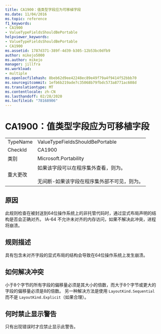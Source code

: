 ```yaml
---
title: CA1900：值类型字段应为可移植字段
ms.date: 11/04/2016
ms.topic: reference
f1_keywords:
- CA1900
- ValueTypeFieldsShouldBePortable
helpviewer_keywords:
- ValueTypeFieldsShouldBePortable
- CA1900
ms.assetid: 1787d371-389f-4d39-b305-12b53bc0dfb9
author: mikejo5000
ms.author: mikejo
manager: jillfra
ms.workload:
- multiple
ms.openlocfilehash: 8beb62d9ee42248ec89e49f79a4f9414f52bbb70
ms.sourcegitcommit: 1efb6b219ade7c35068b79fbdc573a8771ac608d
ms.translationtype: MT
ms.contentlocale: zh-CN
ms.lasthandoff: 02/28/2020
ms.locfileid: "78168906"
---
```

# <a name="ca1900-value-type-fields-should-be-portable"></a>CA1900：值类型字段应为可移植字段

|||
|-|-|
|TypeName|ValueTypeFieldsShouldBePortable|
|CheckId|CA1900|
|类别|Microsoft.Portability|
|重大更改|如果该字段可以在程序集外查看，则为。<br /><br /> 无间断-如果该字段在程序集外部不可见，则为。|

## <a name="cause"></a>原因
此规则检查在被封送到64位操作系统上的非托管代码时，通过显式布局声明的结构是否会正确对齐。 IA-64 不允许未对齐的内存访问，如果不解决此冲突，进程将崩溃。

## <a name="rule-description"></a>规则描述
具有包含未对齐字段的显式布局的结构会导致在64位操作系统上发生崩溃。

## <a name="how-to-fix-violations"></a>如何解决冲突
小于8个字节的所有字段的偏移量必须是其大小的倍数，而大于8个字节或更大的字段的偏移量必须是8的倍数。 另一种解决方法是使用 `LayoutKind.Sequential` 而不是 `LayoutKind.Explicit`（如果合理）。

## <a name="when-to-suppress-warnings"></a>何时禁止显示警告
只有出现错误时才应禁止显示此警告。
